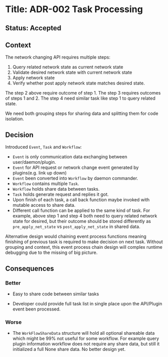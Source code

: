 # Title: ADR-002 Task Processing

## Status: Accepted

## Context

The network changing API requires multiple steps:
 1. Query related network state as current network state
 2. Validate desired network state with current network state
 3. Apply network state
 4. Verify whether post apply network state matches desired state.

The step 2 above require outcome of step 1.
The step 3 requires outcomes of steps 1 and 2.
The step 4 need similar task like step 1 to query related state.

We need both grouping steps for sharing data and splitting them for code
isolation.

## Decision

Introduced `Event`, `Task` and `Workflow`:

 * `Event` is only communication data exchanging between user/daemon/plugin.
 * `Event` for API request or network change event generated by plugins(e.g.
   link up down)
 * `Event` been converted into `Workflow` by daemon commander.
 * `Workflow` contains multiple `Task`.
 * `Workflow` holds share data between tasks.
 * `Task` holds generate request and replies it got.
 * Upon finish of each task, a call back function maybe invoked
   with mutable access to share data.
 * Different call function can be applied to the same kind of task.
   For example, above step 1 and step 4 both need to query related network
   state for desired, but their outcome should be stored differently as
   `pre_apply_net_state` vs `post_apply_net_state` in shared data.

Alternative design would chaining event process functions meaning finishing of
previous task is required to make decision on next task.
Without grouping and context, this event process chain design will complex
runtime debugging due to the missing of big picture.

## Consequences

### Better

 * Easy to share code between similar tasks

 * Developer could provide full task list in single place upon the API/Plugin
   event been processed.

### Worse

 * The `WorkFlowShareData` structure will hold all optional shareable data
   which might be 99% not useful for some workflow. For example query plugin
   information workflow does not require any share data, but still it
   initialized a full None share data. No better design yet.
